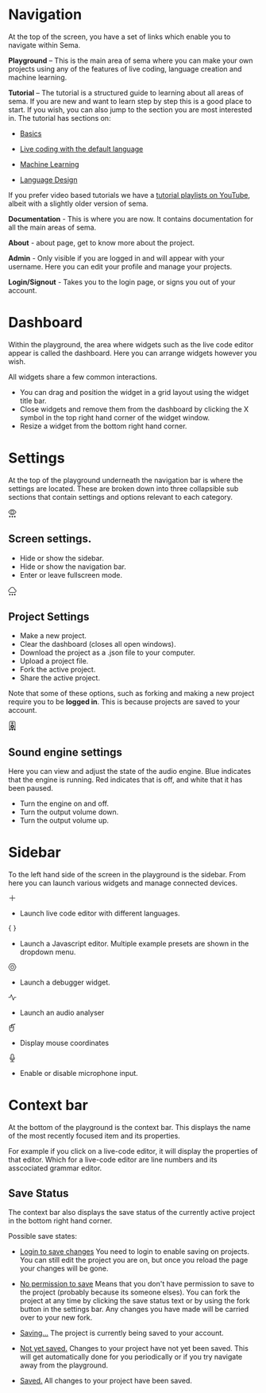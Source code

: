 # Navigation

At the top of the screen, you have a set of links which enable you to navigate within Sema.

**Playground** – This is the main area of sema where you can make your own projects using any of the features of live coding, language creation and machine learning.

**Tutorial** – The tutorial is a structured guide to learning about all areas of sema. If you are new and want to learn step by step this is a good place to start. If you wish, you can also jump to the section you are most interested in. The tutorial has sections on:
- [Basics](/tutorial/01-basics/01-introduction/)
    
- [Live coding with the default language](/tutorial/02-live-coding/01-introduction/)
    
- [Machine Learning](/tutorial/03-machine-learning/01-introduction/)

- [Language Design](/tutorial/04-language-design/01-introduction/)

If you prefer video based tutorials we have a [tutorial playlists on YouTube](https://www.youtube.com/channel/UCMJVYzJaZBNnKP6f0le7Lxg/playlists), albeit with a slightly older version of sema.

**Documentation** - This is where you are now. It contains documentation for all the main areas of sema.

**About** - about page, get to know more about the project.

**Admin** - Only visible if you are logged in and will appear with your username. Here you can edit your profile and manage your projects.

**Login/Signout** - Takes you to the login page, or signs you out of your account.


# Dashboard
Within the playground, the area where widgets such as the live code editor appear is called the dashboard. Here you can arrange widgets however you wish.

All widgets share a few common interactions.
- You can drag and position the widget in a grid layout using the widget title bar.
- Close widgets and remove them from the dashboard by clicking the X symbol in the top right hand corner of the widget window.
- Resize a widget from the bottom right hand corner.

# Settings
At the top of the playground underneath the navigation bar is where the settings are located. These are broken down into three collapsible sub sections that contain settings and options relevant to each category.

<svg xmlns="http://www.w3.org/2000/svg" width="20" height="20" fill="currentColor" class="bi bi-eye" viewBox="0 0 20 20">
    <path d="M16 8s-3-5.5-8-5.5S0 8 0 8s3 5.5 8 5.5S16 8 16 8zM1.173 8a13.133 13.133 0 0 1 1.66-2.043C4.12 4.668 5.88 3.5 8 3.5c2.12 0 3.879 1.168 5.168 2.457A13.133 13.133 0 0 1 14.828 8c-.058.087-.122.183-.195.288-.335.48-.83 1.12-1.465 1.755C11.879 11.332 10.119 12.5 8 12.5c-2.12 0-3.879-1.168-5.168-2.457A13.134 13.134 0 0 1 1.172 8z"/>
    <path d="M8 5.5a2.5 2.5 0 1 0 0 5 2.5 2.5 0 0 0 0-5zM4.5 8a3.5 3.5 0 1 1 7 0 3.5 3.5 0 0 1-7 0z"/>
    <path d="M3 18.5a1.5 1.5 0 1 1 0-3 1.5 1.5 0 0 1 0 3zm5 0a1.5 1.5 0 1 1 0-3 1.5 1.5 0 0 1 0 3zm5 0a1.5 1.5 0 1 1 0-3 1.5 1.5 0 0 1 0 3z"/>
</svg>

##  Screen settings.
- Hide or show the sidebar.
- Hide or show the navigation bar.
- Enter or leave fullscreen mode.

<svg xmlns="http://www.w3.org/2000/svg" width="20" height="20" fill="currentColor" class="bi bi-cloud" viewBox="0 0 20 20">
<path d="M4.406 3.342A5.53 5.53 0 0 1 8 2c2.69 0 4.923 2 5.166 4.579C14.758 6.804 16 8.137 16 9.773 16 11.569 14.502 13 12.687 13H3.781C1.708 13 0 11.366 0 9.318c0-1.763 1.266-3.223 2.942-3.593.143-.863.698-1.723 1.464-2.383zm.653.757c-.757.653-1.153 1.44-1.153 2.056v.448l-.445.049C2.064 6.805 1 7.952 1 9.318 1 10.785 2.23 12 3.781 12h8.906C13.98 12 15 10.988 15 9.773c0-1.216-1.02-2.228-2.313-2.228h-.5v-.5C12.188 4.825 10.328 3 8 3a4.53 4.53 0 0 0-2.941 1.1z"/>
<path d="M3 18.5a1.5 1.5 0 1 1 0-3 1.5 1.5 0 0 1 0 3zm5 0a1.5 1.5 0 1 1 0-3 1.5 1.5 0 0 1 0 3zm5 0a1.5 1.5 0 1 1 0-3 1.5 1.5 0 0 1 0 3z"/>
</svg>

## Project Settings
- Make a new project.
- Clear the dashboard (closes all open windows).
- Download the project as a .json file to your computer.
- Upload a project file.
- Fork the active project.
- Share the active project.

Note that some of these options, such as forking and making a new project require you to be **logged in**. This is because projects are saved to your account.

<svg xmlns="http://www.w3.org/2000/svg" width="20" height="20" fill="currentColor" class="bi bi-speaker" viewBox="0 0 20 20">
    <path d="M12 1a1 1 0 0 1 1 1v12a1 1 0 0 1-1 1H4a1 1 0 0 1-1-1V2a1 1 0 0 1 1-1h8zM4 0a2 2 0 0 0-2 2v12a2 2 0 0 0 2 2h8a2 2 0 0 0 2-2V2a2 2 0 0 0-2-2H4z"/>
    <path d="M8 4.75a.75.75 0 1 1 0-1.5.75.75 0 0 1 0 1.5zM8 6a2 2 0 1 0 0-4 2 2 0 0 0 0 4zm0 3a1.5 1.5 0 1 0 0 3 1.5 1.5 0 0 0 0-3zm-3.5 1.5a3.5 3.5 0 1 1 7 0 3.5 3.5 0 0 1-7 0z"/>
    <path d="M3 18.5a1.5 1.5 0 1 1 0-3 1.5 1.5 0 0 1 0 3zm5 0a1.5 1.5 0 1 1 0-3 1.5 1.5 0 0 1 0 3zm5 0a1.5 1.5 0 1 1 0-3 1.5 1.5 0 0 1 0 3z"/>
</svg>

## Sound engine settings
Here you can view and adjust the state of the audio engine. Blue indicates that the engine is running. Red indicates that is off, and white that it has been paused.
- Turn the engine on and off.
- Turn the output volume down.
- Turn the output volume up.

# Sidebar
To the left hand side of the screen in the playground is the sidebar. From here you can launch various widgets and manage connected devices.

<svg xmlns="http://www.w3.org/2000/svg" width="16" height="16" fill="currentColor" class="bi bi-plus-lg" viewBox="0 0 16 16">
  <path fill-rule="evenodd" d="M8 2a.5.5 0 0 1 .5.5v5h5a.5.5 0 0 1 0 1h-5v5a.5.5 0 0 1-1 0v-5h-5a.5.5 0 0 1 0-1h5v-5A.5.5 0 0 1 8 2Z"/>
</svg>

 - Launch live code editor with different languages.

<svg xmlns="http://www.w3.org/2000/svg" width="16" height="16" fill="currentColor" class="bi bi-braces" viewBox="0 0 16 16">
<path d="M2.114 8.063V7.9c1.005-.102 1.497-.615 1.497-1.6V4.503c0-1.094.39-1.538 1.354-1.538h.273V2h-.376C3.25 2 2.49 2.759 2.49 4.352v1.524c0 1.094-.376 1.456-1.49 1.456v1.299c1.114 0 1.49.362 1.49 1.456v1.524c0 1.593.759 2.352 2.372 2.352h.376v-.964h-.273c-.964 0-1.354-.444-1.354-1.538V9.663c0-.984-.492-1.497-1.497-1.6zM13.886 7.9v.163c-1.005.103-1.497.616-1.497 1.6v1.798c0 1.094-.39 1.538-1.354 1.538h-.273v.964h.376c1.613 0 2.372-.759 2.372-2.352v-1.524c0-1.094.376-1.456 1.49-1.456V7.332c-1.114 0-1.49-.362-1.49-1.456V4.352C13.51 2.759 12.75 2 11.138 2h-.376v.964h.273c.964 0 1.354.444 1.354 1.538V6.3c0 .984.492 1.497 1.497 1.6z"/>
</svg> 

- Launch a Javascript editor. Multiple example presets are shown in the dropdown menu.

<svg xmlns="http://www.w3.org/2000/svg" width="16" height="16" fill="currentColor" class="bi bi-nut" viewBox="0 0 16 16">
    <path d="m11.42 2 3.428 6-3.428 6H4.58L1.152 8 4.58 2h6.84zM4.58 1a1 1 0 0 0-.868.504l-3.428 6a1 1 0 0 0 0 .992l3.428 6A1 1 0 0 0 4.58 15h6.84a1 1 0 0 0 .868-.504l3.429-6a1 1 0 0 0 0-.992l-3.429-6A1 1 0 0 0 11.42 1H4.58z"/>
    <path d="M6.848 5.933a2.5 2.5 0 1 0 2.5 4.33 2.5 2.5 0 0 0-2.5-4.33zm-1.78 3.915a3.5 3.5 0 1 1 6.061-3.5 3.5 3.5 0 0 1-6.062 3.5z"/>
</svg>

- Launch a debugger widget.

<svg xmlns="http://www.w3.org/2000/svg" width="16" height="16" fill="currentColor" class="bi bi-activity" viewBox="0 0 16 16">
    <path fill-rule="evenodd" d="M6 2a.5.5 0 0 1 .47.33L10 12.036l1.53-4.208A.5.5 0 0 1 12 7.5h3.5a.5.5 0 0 1 0 1h-3.15l-1.88 5.17a.5.5 0 0 1-.94 0L6 3.964 4.47 8.171A.5.5 0 0 1 4 8.5H.5a.5.5 0 0 1 0-1h3.15l1.88-5.17A.5.5 0 0 1 6 2Z"/>
</svg>

- Launch an audio analyser

<svg  version="1.1" id="Layer_1" xmlns="http://www.w3.org/2000/svg" xmlns:xlink="http://www.w3.org/1999/xlink"
    x="0px" y="0px"
    viewBox="5 0 512 512"
    width=16
    height=16
    fill='currentColor'
    xml:space="preserve">
<g>
    <path d="M409.6,0v34.1H221.9c-14.1,0-25.6,11.5-25.6,25.6v42.7h-33.5c-52.2,0.1-94.5,42.3-94.5,94.5v170.6
    c0,79.6,64.8,144.5,144.5,144.5h1.2c79.6,0,144.5-64.8,144.5-144.5V196.9c-0.1-52.2-42.3-94.5-94.5-94.5h-33.5V68.3h187.7
    c14.1,0,25.6-11.5,25.6-25.6V0L409.6,0z M162.8,136.5h33.5v93.9h-93.9v-33.5C102.4,163.6,129.5,136.6,162.8,136.5z M213.9,477.9
    h-1.2c-60.9-0.1-110.3-49.4-110.3-110.3v-103h221.9v103C324.2,428.4,274.8,477.8,213.9,477.9z M324.3,196.9v33.5h-93.9v-93.9h33.5
    C297.2,136.6,324.2,163.6,324.3,196.9z"/>
</g>
</svg>

- Display mouse coordinates


<svg xmlns="http://www.w3.org/2000/svg"
width="16"
height="16"
fill="currentColor"
viewBox="0 0 16 16">
<path d="M3.5 6.5A.5.5 0 0 1 4 7v1a4 4 0 0 0 8 0V7a.5.5 0 0 1 1 0v1a5 5 0 0 1-4.5 4.975V15h3a.5.5 0 0 1 0 1h-7a.5.5 0 0 1 0-1h3v-2.025A5 5 0 0 1 3 8V7a.5.5 0 0 1 .5-.5z"/>
<path d="M10 8a2 2 0 1 1-4 0V3a2 2 0 1 1 4 0v5zM8 0a3 3 0 0 0-3 3v5a3 3 0 0 0 6 0V3a3 3 0 0 0-3-3z"/>
</svg>

- Enable or disable microphone input.

 <!-- It is broken down into two sections as indicated by the headers. The 'Widgets' section lets you spawn widgets into the dashboard area such as the live code editor. Below this section, 'Widget Settings', lets you adjust the settings of the currently selected widget. -->

# Context bar
At the bottom of the playground is the context bar. This displays the name of the most recently focused item and its properties. 

For example if you click on a live-code editor, it will display the properties of that editor. Which for a live-code editor are line numbers and its asscociated grammar editor.

## Save Status

The context bar also displays the save status of the currently active project in the bottom right hand corner.

Possible save states:

- <ins>Login to save changes</ins> You need to login to enable saving on projects. You can still edit the project you are on, but once you reload the page your changes will be gone.

- <ins>No permission to save</ins> Means that you don't have permission to save to the project (probably because its someone elses). You can fork the project at any time by clicking the save status text or by using the fork button in the settings bar. Any changes you have made will be carried over to your new fork.

- <ins>Saving...</ins> The project is currently being saved to your account.

- <ins>Not yet saved.</ins> Changes to your project have not yet been saved. This will get automatically done for you periodically or if you try navigate away from the playground.

- <ins>Saved.</ins> All changes to your project have been saved.

